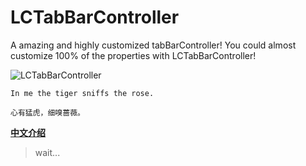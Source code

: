 # LCTabBarController
A amazing and highly customized tabBarController! You could almost customize 100% of the properties with LCTabBarController!

![LCTabBarController](https://github.com/LeoiOS/LCTabBarController/blob/master/demo01.png)

````
In me the tiger sniffs the rose.

心有猛虎，细嗅蔷薇。
````

**[中文介绍](https://github.com/LeoiOS/LCTabBarController/blob/master/README_zh-CN.md)**

> wait...

